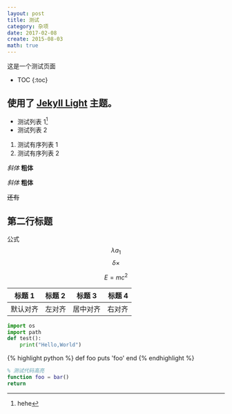 ```yaml
---
layout: post
title: 测试
category: 杂项
date: 2017-02-08
create: 2015-08-03
math: true
---
```


这是一个测试页面

- TOC
{:toc}

## 使用了 [Jekyll Light](https://github.com/pexcn/Jekyll-Light) 主题。

* 测试列表 1[^1]
* 测试列表 2

1. 测试有序列表 1
2. 测试有序列表 2

*斜体*  **粗体**

_斜体_  __粗体__

~~还有~~

## 第二行标题

公式 $$\lambda a_1$$
$$\delta \times$$

$$E = mc^2$$

|标题 1|标题 2|标题 3|标题 4|
|---|:---|:---:|---:|
|默认对齐|左对齐|居中对齐|右对齐|

```python
import os
import path
def test():
    print("Hello,World")
```

<!-- more -->

{% highlight python %}
def foo
  puts 'foo'
end
{% endhighlight %}

```matlab
% 测试代码高亮
function foo = bar()
return
```

[^1]: hehe
